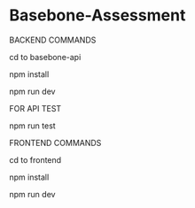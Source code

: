 # Basebone-Assessment


BACKEND COMMANDS

cd to basebone-api 

npm install

npm run dev


FOR API TEST

npm run test


FRONTEND COMMANDS

cd to frontend

npm install

npm run dev


